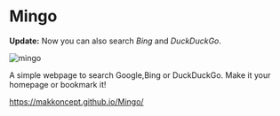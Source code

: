 # Mingo

**Update:**   Now you can also search *Bing* and *DuckDuckGo*.

![mingo](https://user-images.githubusercontent.com/34679965/41617571-7565dc4e-741e-11e8-8294-28b84c281445.png)


A simple webpage to search Google,Bing or DuckDuckGo. Make it your homepage or bookmark it! 

https://makkoncept.github.io/Mingo/
